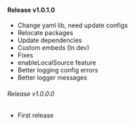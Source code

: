 #### Release v1.0.1.0
- Change yaml lib, need update configs
- Relocate packages
- Update dependencies
- Custom embeds (In dev)
- Fixes
- enableLocalSource feature
- Better logging config errors
- Better logger messages
###### Release v1.0.0.0
- First release